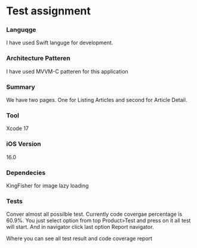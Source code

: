 # Test assignment

### Languqge

I have used Swift languge for development.

### Architecture Patteren 

I have used MVVM-C patteren for this application

### Summary

We have two pages. One for Listing Articles and second for Article Detail.


### Tool
Xcode 17

### iOS Version
16.0

### Dependecies
KingFisher for image lazy loading

### Tests
Conver almost all possilble test. Currently code covergae percentage is 60.9%. You just select option from top Product>Test and press on it all test will start. And in navigator click last option Report navigator.

Where you can see all test result and code coverage report




